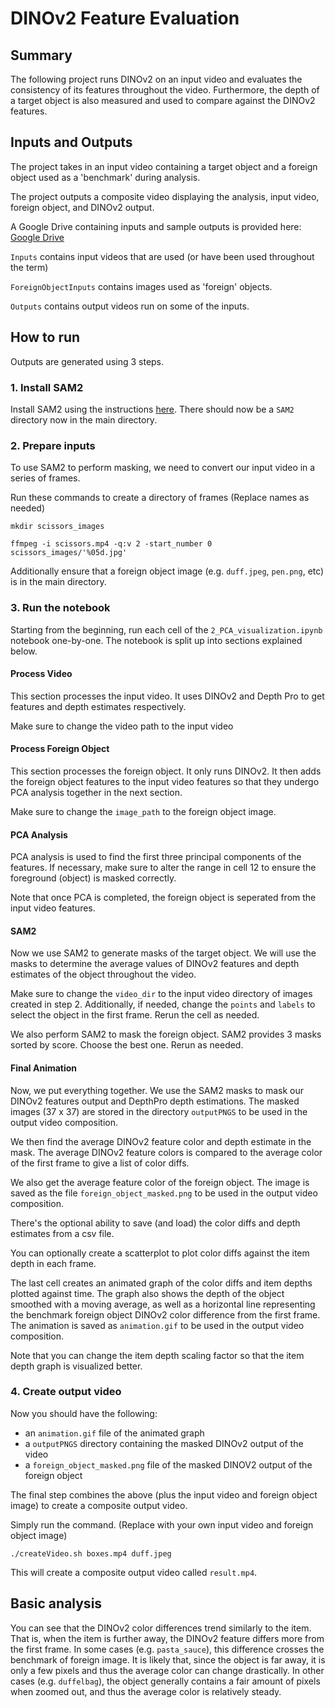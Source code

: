 # DINOv2 Feature Evaluation

## Summary

The following project runs DINOv2 on an input video and evaluates the consistency of its features throughout the video. Furthermore, the depth of a target object is also measured and used to compare against the DINOv2 features.

## Inputs and Outputs

The project takes in an input video containing a target object and a foreign object used as a 'benchmark' during analysis.

The project outputs a composite video displaying the analysis, input video, foreign object, and DINOv2 output.

A Google Drive containing inputs and sample outputs is provided here:
[Google Drive](https://drive.google.com/drive/folders/1gWyju3rXsY1E6Sd-XPPhtXGD-eo_0VEX?usp=sharing)

`Inputs` contains input videos that are used (or have been used throughout the term)

`ForeignObjectInputs` contains images used as 'foreign' objects.

`Outputs` contains output videos run on some of the inputs.

## How to run

Outputs are generated using 3 steps.

### 1. Install SAM2

Install SAM2 using the instructions [here](https://github.com/facebookresearch/sam2?tab=readme-ov-file#installation). There should now be a `SAM2` directory now in the main directory.

### 2. Prepare inputs

To use SAM2 to perform masking, we need to convert our input video in a series of frames.

Run these commands to create a directory of frames (Replace names as needed)

```
mkdir scissors_images

ffmpeg -i scissors.mp4 -q:v 2 -start_number 0 scissors_images/'%05d.jpg'
```

Additionally ensure that a foreign object image (e.g. `duff.jpeg`, `pen.png`, etc) is in the main directory.

### 3. Run the notebook

Starting from the beginning, run each cell of the `2_PCA_visualization.ipynb` notebook one-by-one. The notebook is split up into sections explained below.

#### Process Video

This section processes the input video. It uses DINOv2 and Depth Pro to get features and depth estimates respectively.

Make sure to change the video path to the input video

#### Process Foreign Object

This section processes the foreign object. It only runs DINOv2. It then adds the foreign object features to the input video features so that they undergo PCA analysis together in the next section.

Make sure to change the `image_path` to the foreign object image.

#### PCA Analysis

PCA analysis is used to find the first three principal components of the features. If necessary, make sure to alter the range in cell 12 to ensure the foreground (object) is masked correctly.

Note that once PCA is completed, the foreign object is seperated from the input video features.

#### SAM2

Now we use SAM2 to generate masks of the target object. We will use the masks to determine the average values of DINOv2 features and depth estimates of the object throughout the video.

Make sure to change the `video_dir` to the input video directory of images created in step 2.
Additionally, if needed, change the `points` and `labels` to select the object in the first frame. Rerun the cell as needed.

We also perform SAM2 to mask the foreign object.
SAM2 provides 3 masks sorted by score. Choose the best one. Rerun as needed.

#### Final Animation

Now, we put everything together. We use the SAM2 masks to mask our DINOv2 features output and DepthPro depth estimations. The masked images (37 x 37) are stored in the directory `outputPNGS` to be used in the output video composition.

We then find the average DINOv2 feature color and depth estimate in the mask. The average DINOv2 feature colors is compared to the average color of the first frame to give a list of color diffs.

We also get the average feature color of the foreign object. The image is saved as the file `foreign_object_masked.png` to be used in the output video composition.

There's the optional ability to save (and load) the color diffs and depth estimates from a csv file.

You can optionally create a scatterplot to plot color diffs against the item depth in each frame.

The last cell creates an animated graph of the color diffs and item depths plotted against time. The graph also shows the depth of the object smoothed with a moving average, as well as a horizontal line representing the benchmark foreign object DINOv2 color difference from the first frame. The animation is saved as `animation.gif` to be used in the output video composition.

Note that you can change the item depth scaling factor so that the item depth graph is visualized better.

### 4. Create output video

Now you should have the following:

- an `animation.gif` file of the animated graph
- a `outputPNGS` directory containing the masked DINOv2 output of the video
- a `foreign_object_masked.png` file of the masked DINOV2 output of the foreign object

The final step combines the above (plus the input video and foreign object image) to create a composite output video.

Simply run the command. (Replace with your own input video and foreign object image)

```
./createVideo.sh boxes.mp4 duff.jpeg
```

This will create a composite output video called `result.mp4`.

## Basic analysis

You can see that the DINOv2 color differences trend similarly to the item. That is, when the item is further away, the DINOv2 feature differs more from the first frame. In some cases (e.g. `pasta_sauce`), this difference crosses the benchmark of foreign image. It is likely that, since the object is far away, it is only a few pixels and thus the average color can change drastically. In other cases (e.g. `duffelbag`), the object generally contains a fair amount of pixels when zoomed out, and thus the average color is relatively steady.
